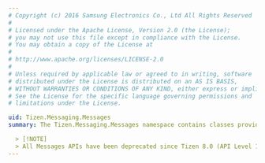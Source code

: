 ```yaml
---
# Copyright (c) 2016 Samsung Electronics Co., Ltd All Rights Reserved
#
# Licensed under the Apache License, Version 2.0 (the License);
# you may not use this file except in compliance with the License.
# You may obtain a copy of the License at
#
# http://www.apache.org/licenses/LICENSE-2.0
#
# Unless required by applicable law or agreed to in writing, software
# distributed under the License is distributed on an AS IS BASIS,
# WITHOUT WARRANTIES OR CONDITIONS OF ANY KIND, either express or implied.
# See the License for the specific language governing permissions and
# limitations under the License.

uid: Tizen.Messaging.Messages
summary: The Tizen.Messaging.Messages namespace contains classes providing the functionality to send, receive, and search messages. 

  > [!NOTE]
  > All Messages APIs have been deprecated since Tizen 8.0 (API Level 11) which means they are planned to be removed after two releases.
---
```

